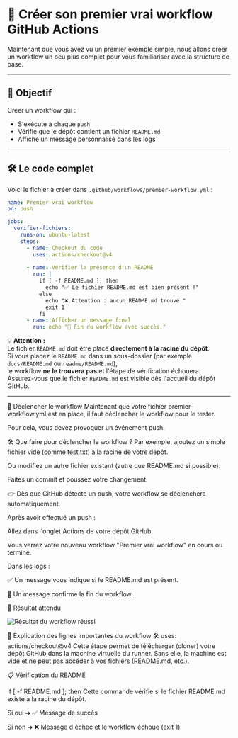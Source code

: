 # 🎯 Créer son premier vrai workflow GitHub Actions

Maintenant que vous avez vu un premier exemple simple, nous allons créer un workflow un peu plus complet pour vous familiariser avec la structure de base.

---

## 🚀 Objectif

Créer un workflow qui :

- S'exécute à chaque `push`
- Vérifie que le dépôt contient un fichier `README.md`
- Affiche un message personnalisé dans les logs

---

## 🛠️ Le code complet

Voici le fichier à créer dans `.github/workflows/premier-workflow.yml` :

```yaml
name: Premier vrai workflow
on: push

jobs:
  verifier-fichiers:
    runs-on: ubuntu-latest
    steps:
      - name: Checkout du code
        uses: actions/checkout@v4
    
      - name: Vérifier la présence d'un README
        run: |
          if [ -f README.md ]; then
            echo "✅ Le fichier README.md est bien présent !"
          else
            echo "❌ Attention : aucun README.md trouvé."
            exit 1
          fi
      - name: Afficher un message final
        run: echo "🎉 Fin du workflow avec succès."
```

💡 **Attention :**  
Le fichier `README.md` doit être placé **directement à la racine du dépôt**.  
Si vous placez le `README.md` dans un sous-dossier (par exemple `docs/README.md` ou `readme/README.md`),  
le workflow **ne le trouvera pas** et l'étape de vérification échouera.  
Assurez-vous que le fichier `README.md` est visible dès l'accueil du dépôt GitHub.

---

🚀 Déclencher le workflow
Maintenant que votre fichier premier-workflow.yml est en place, il faut déclencher le workflow pour le tester.

Pour cela, vous devez provoquer un événement push.

🛠️ Que faire pour déclencher le workflow ?
Par exemple, ajoutez un simple fichier vide (comme test.txt) à la racine de votre dépôt.

Ou modifiez un autre fichier existant (autre que README.md si possible).

Faites un commit et poussez votre changement.

👉 Dès que GitHub détecte un push, votre workflow se déclenchera automatiquement.


Après avoir effectué un push :

Allez dans l'onglet Actions de votre dépôt GitHub.

Vous verrez votre nouveau workflow "Premier vrai workflow" en cours ou terminé.

Dans les logs :

✅ Un message vous indique si le README.md est présent.

🎉 Un message confirme la fin du workflow.

📸 Résultat attendu

![Résultat du workflow réussi](../assets/workflow-success-premier.png)


🔎 Explication des lignes importantes du workflow
🛠️ uses: actions/checkout@v4
Cette étape permet de télécharger (cloner) votre dépôt GitHub dans la machine virtuelle du runner.
Sans elle, la machine est vide et ne peut pas accéder à vos fichiers (README.md, etc.).

📋 Vérification du README

if [ -f README.md ]; then
Cette commande vérifie si le fichier README.md existe à la racine du dépôt.

Si oui ➔ ✅ Message de succès

Si non ➔ ❌ Message d'échec et le workflow échoue (exit 1)







